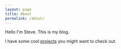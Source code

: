 ```yaml
---
layout: page
title: About
permalink: /about/
---
```


Hello I'm Steve. This is my blog.

I have some cool [projects](/projects) you might want to check out.


